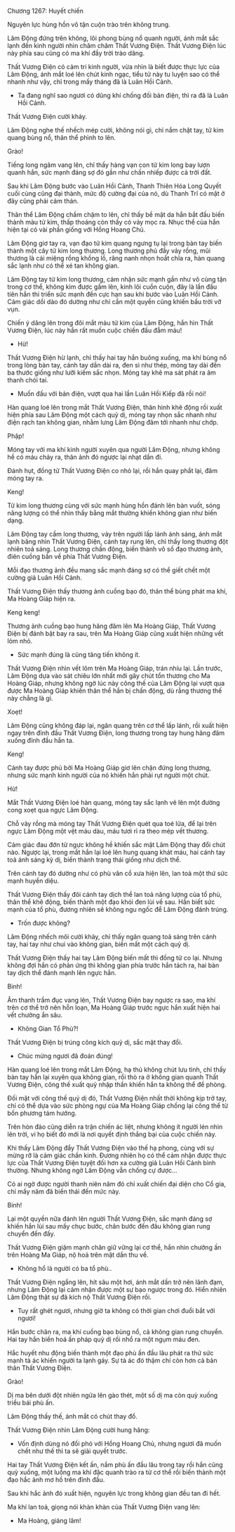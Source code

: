 




Chương 1267: Huyết chiến


Nguyên lực hùng hồn vô tận cuộn trào trên không trung.

Lâm Động đứng trên không, lôi phong bùng nổ quanh người, ánh mắt sắc lạnh đến kinh người nhìn chăm chăm Thất Vương Điện. Thất Vương Điện lúc này phía sau cũng có ma khí đầy trời trào dâng.

Thất Vương Điện có cảm tri kinh người, vừa nhìn là biết được thực lực của Lâm Động, ánh mắt loé lên chút kinh ngạc, tiểu tử này tu luyện sao có thể nhanh như vậy, chỉ trong mấy tháng đã là Luân Hồi Cảnh.

- Ta đang nghĩ sao ngươi có dũng khí chống đối bản điện, thì ra đã là Luân Hồi Cảnh.

Thất Vương Điện cười khảy.

Lâm Động nghe thế nhếch mép cười, không nói gì, chỉ nắm chặt tay, tử kim quang bùng nổ, thân thể phình to lên.

Grào!

Tiếng long ngâm vang lên, chỉ thấy hàng vạn con tử kim long bay lượn quanh hắn, sức mạnh đáng sợ đó gần như chấn nhiếp được cả trời đất.

Sau khi Lâm Động bước vào Luân Hồi Cảnh, Thanh Thiên Hóa Long Quyết cuối cùng cũng đại thành, mức độ cường đại của nó, dù Thanh Trĩ có mặt ở đây cũng phải cảm thán.

Thân thể Lâm Động chầm chậm to lên, chỉ thấy bề mặt da hắn bắt đầu biến thành màu tử kim, thấp thoáng còn thấy có vảy mọc ra. Nhục thể của hắn hiện tại có vài phần giống với Hồng Hoang Chủ.

Lâm Động giơ tay ra, vạn đạo tử kim quang ngưng tụ lại trong bàn tay biến thành một cây tử kim long thương. Long thương phủ đầy vảy rồng, mũi thương là cái miệng rồng khồng lồ, răng nanh nhọn hoắt chĩa ra, hàn quang sắc lạnh như có thể xé tan không gian.

Lâm Động tay tử kim long thương, cảm nhận sức mạnh gần như vô cùng tận trong cơ thể, không kìm được gầm lên, kinh lôi cuồn cuộn, đây là lần đầu tiên hắn thi triển sức mạnh đến cực hạn sau khi bước vào Luân Hồi Cảnh. Cảm giác dồi dào đó dường như chỉ cần một quyền cũng khiến bầu trời vỡ vụn.

Chiến ý dâng lên trong đôi mắt màu tử kim của Lâm Động, hắn hìn Thất Vương Điện, lúc này hắn rất muốn cuộc chiến đấu đẫm máu!

- Hừ!

Thất Vương Điện hừ lạnh, chỉ thấy hai tay hắn buông xuống, ma khí bùng nổ trong lòng bàn tay, cánh tay dần dài ra, đen sì như thép, móng tay dài đến ba thước giống như lưỡi kiếm sắc nhọn. Móng tay khẽ ma sát phát ra âm thanh chói tai.

- Muốn đấu với bản điện, vượt qua hai lần Luân Hồi Kiếp đã rồi nói!

Hàn quang loé lên trong mắt Thất Vương Điện, thân hình khẽ động rồi xuất hiện phía sau Lâm Động một cách quỷ dị, móng tay nhọn sắc nhanh như điện rạch tan không gian, nhằm lưng Lâm Động đâm tới nhanh như chớp.

Phập!

Móng tay với ma khí kinh người xuyên qua người Lâm Động, nhưng không hề có máu chảy ra, thân ảnh đó ngược lại nhạt dần đi.

Đánh hụt, đồng tử Thất Vương Điện co nhỏ lại, rồi hắn quay phắt lại, đâm móng tay ra.

Keng!

Tử kim long thương cùng với sức mạnh hùng hồn đánh lên bàn vuốt, sóng năng lượng có thể nhìn thấy bằng mắt thường khiến không gian như biến dạng.

Lâm Động tay cầm long thương, vảy trên người lấp lánh ánh sáng, ánh mắt lạnh băng nhìn Thất Vương Điện, cánh tay rung lên, chỉ thấy long thương đột nhiên toả sáng. Long thương chấn động, biến thành vô số đạo thương ảnh, điên cuồng bắn về phía Thất Vương Điện.

Mỗi đạo thương ảnh đều mang sắc mạnh đáng sợ có thể giết chết một cường giả Luân Hồi Cảnh.

Thất Vương Điện thấy thương ảnh cuồng bạo đó, thân thể bùng phát ma khí, Ma Hoàng Giáp hiện ra.

Keng keng!

Thương ảnh cuồng bạo hung hăng đâm lên Ma Hoàng Giáp, Thất Vương Điện bị đánh bật bay ra sau, trên Ma Hoàng Giáp cũng xuất hiện những vết lỏm nhỏ.

- Sức mạnh đúng là cũng tăng tiến không ít.

Thất Vương Điện nhìn vết lõm trên Ma Hoàng Giáp, trán nhíu lại. Lần trước, Lâm Động dựa vào sát chiêu lớn nhất mới gây chút tổn thương cho Ma Hoàng Giáp, nhưng không ngờ lúc này công thế của Lâm Động lại vượt qua được Ma Hoàng Giáp khiến thân thể hắn bị chấn động, dù rằng thương thế này chẳng là gì.

Xoẹt!

Lâm Động cũng không đáp lại, ngân quang trên cơ thể lấp lánh, rồi xuất hiện ngay trên đỉnh đầu Thất Vương Điện, long thương trong tay hung hăng đâm xuống đỉnh đầu hắn ta.

Keng!

Cánh tay được phủ bởi Ma Hoàng Giáp giơ lên chặn đứng long thương, nhưng sức mạnh kinh người của nó khiến hắn phải rụt người một chút.

Hừ!

Mắt Thất Vương Điện loé hàn quang, móng tay sắc lạnh vẽ lên một đường cong xoẹt qua ngực Lâm Động.

Chỗ vảy rồng mà móng tay Thất Vương Điện quét qua toé lửa, để lại trên ngực Lâm Động một vệt máu dàu, máu tươi rỉ ra theo mép vết thương.

Cảm giác đau đớn từ ngực không hề khiến sắc mặt Lâm Động thay đổi chút nào. Ngược lại, trong mắt hắn lại loé lên hung quang khát máu, hai cánh tay toả ánh sáng kỳ dị, biến thành trạng thái giống như dịch thể.

Trên cánh tay đó dường như có phù văn cổ xưa hiện lên, lan toả một thứ sức mạnh huyền diệu.

Thất Vương Điện thấy đôi cánh tay dịch thể lan toả năng lượng của tổ phù, thân thể khẽ động, biến thành một đạo khói đen lùi về sau. Hắn biết sức mạnh của tổ phù, đương nhiên sẽ không ngu ngốc để Lâm Động đánh trúng.

- Trốn được không?

Lâm Động nhếch môi cười khảy, chỉ thấy ngân quang toả sáng trên cánh tay, hai tay như chui vào không gian, biến mất một cách quỷ dị.

Thất Vương Điện thấy hai tay Lâm Động biến mất thì đồng tử co lại. Nhưng không đợi hắn có phản ứng thì không gian phía trước hắn tách ra, hai bàn tay dịch thể đánh mạnh lên ngực hắn.

Binh!

Âm thanh trầm đục vang lên, Thất Vương Điện bay ngược ra sao, ma khí trên cơ thể trở nên hỗn loạn, Ma Hoàng Giáp trước ngực hắn xuất hiện hai vết chưởng ẩn sâu.

- Không Gian Tổ Phù?!

Thất Vương Điện bị trúng công kích quỷ dị, sắc mặt thay đổi.

- Chúc mừng ngươi đã đoán đúng!

Hàn quang loé lên trong mắt Lâm Động, hạ thủ không chút lưu tình, chỉ thấy bàn tay hắn lại xuyên qua không gian, rồi thò ra ở không gian quanh Thất Vương Điện, công thế xuất quỷ nhập thần khiến hắn ta không thể đề phòng.

Đối mặt với công thế quỷ dị đó, Thất Vương Điện nhất thời không kịp trở tay, chỉ có thể dựa vào sức phòng ngự của Ma Hoàng Giáp chống lại công thế từ bốn phương tám hướng.

Trên hòn đảo cũng diễn ra trận chiến ác liệt, nhưng không ít người lén nhìn lên trời, vi họ biết đó mới là nơi quyết định thắng bại của cuộc chiến này.

Khi thấy Lâm Động đẩy Thất Vương Điện vào thế hạ phong, cùng với sự mừng rỡ là cảm giác chấn kinh. Đương nhiên họ có thể cảm nhận được thực lực của Thất Vương Điện tuyệt đối hơn xa cường giả Luân Hồi Cảnh bình thường. Nhưng không ngờ Lâm Động vẫn chống cự được…

Có ai ngờ được người thanh niên năm đó chỉ xuất chiến đại diện cho Cổ gia, chỉ mấy năm đã biến thái đến mức này.

Binh!

Lại một quyền nữa đánh lên người Thất Vương Điện, sắc mạnh đáng sợ khiến hắn lùi sau mấy chục bước, chân bước đến đâu không gian rung chuyển đến đấy.

Thất Vương Điện giậm mạnh chân giữ vững lại cơ thể, hắn nhìn chưởng ấn trên Hoàng Ma Giáp, nộ hoả trên mặt dần thu về.

- Không hổ là người có ba tổ phù..

Thất Vương Điện ngẩng lên, hít sâu một hơi, ánh mắt dần trở nên lãnh đạm, nhưng Lâm Động lại cảm nhận được một sự bạo ngược trong đó. Hiển nhiên Lâm Động thật sự đã kích nộ Thất Vương Điện rồi.

- Tuy rất ghét ngươi, nhưng giờ ta không có thời gian chơi đuổi bắt với ngươi!

Hắn bước chân ra, ma khí cuồng bạo bùng nổ, cả không gian rung chuyển. Hai tay hắn biến hoá ấn pháp quỷ dị rồi nhổ ra một ngụm máu đen.

Hắc huyết nhu động biến thành một đạo phù ấn đầu lâu phát ra thứ sức mạnh tà ác khiến người ta lạnh gáy. Sự tà ác đó thậm chí còn hơn cả bản thân Thất Vương Điện.

Grào!

Dị ma bên dưới đột nhiên ngửa lên gào thét, một số dị ma còn quỳ xuống triều bái phù ấn.

Lâm Động thấy thế, ánh mắt có chút thay đổ.

Thất Vương Điện nhìn Lâm Động cười hung hăng:

- Vốn định dùng nó đối phó với Hồng Hoang Chủ, nhưng ngươi đã muốn chết như thế thì ta sẽ giải quyết trước.

Hai tay Thất Vương Điện kết ấn, nắm phù ấn đầu lâu trong tay rồi hắn cũng quỳ xuống, một luồng ma khí đặc quanh trào ra từ cơ thể rồi biến thành một đạo hắc ảnh mơ hồ trên đỉnh đầu.

Sau khi hắc ảnh đó xuất hiện, nguyên lực trong không gian đều tan đi hết.

Ma khí lan toả, giọng nói khàn khàn của Thất Vương Điện vang lên:

- Ma Hoàng, giáng lâm!




